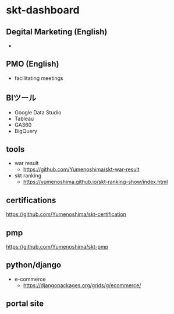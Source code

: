 # skt-dashboard

## Degital Marketing (English)
- 

## PMO (English)
- facilitating meetings

## BIツール
- Google Data Studio
- Tableau
- GA360
- BigQuery

## tools
- war result
  - https://github.com/Yumenoshima/skt-war-result
- skt ranking 
  - https://yumenoshima.github.io/skt-ranking-show/index.html

## certifications
https://github.com/Yumenoshima/skt-certification

## pmp
https://github.com/Yumenoshima/skt-pmp

## python/django
- e-commerce
  - https://djangopackages.org/grids/g/ecommerce/

## portal site

